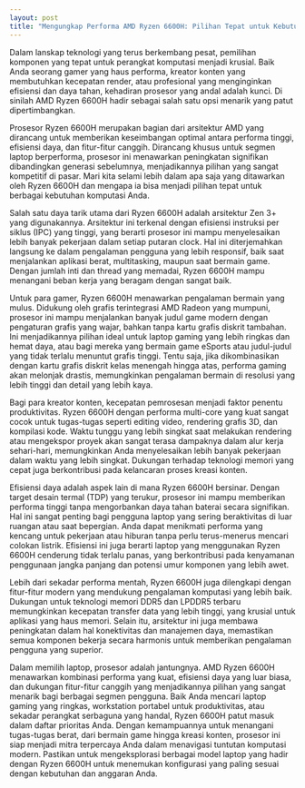 ```yaml
---
layout: post
title: "Mengungkap Performa AMD Ryzen 6600H: Pilihan Tepat untuk Kebutuhan Komputasi Modern"
---
```


Dalam lanskap teknologi yang terus berkembang pesat, pemilihan komponen yang tepat untuk perangkat komputasi menjadi krusial. Baik Anda seorang gamer yang haus performa, kreator konten yang membutuhkan kecepatan render, atau profesional yang menginginkan efisiensi dan daya tahan, kehadiran prosesor yang andal adalah kunci. Di sinilah AMD Ryzen 6600H hadir sebagai salah satu opsi menarik yang patut dipertimbangkan.

Prosesor Ryzen 6600H merupakan bagian dari arsitektur AMD yang dirancang untuk memberikan keseimbangan optimal antara performa tinggi, efisiensi daya, dan fitur-fitur canggih. Dirancang khusus untuk segmen laptop berperforma, prosesor ini menawarkan peningkatan signifikan dibandingkan generasi sebelumnya, menjadikannya pilihan yang sangat kompetitif di pasar. Mari kita selami lebih dalam apa saja yang ditawarkan oleh Ryzen 6600H dan mengapa ia bisa menjadi pilihan tepat untuk berbagai kebutuhan komputasi Anda.

Salah satu daya tarik utama dari Ryzen 6600H adalah arsitektur Zen 3+ yang digunakannya. Arsitektur ini terkenal dengan efisiensi instruksi per siklus (IPC) yang tinggi, yang berarti prosesor ini mampu menyelesaikan lebih banyak pekerjaan dalam setiap putaran clock. Hal ini diterjemahkan langsung ke dalam pengalaman pengguna yang lebih responsif, baik saat menjalankan aplikasi berat, multitasking, maupun saat bermain game. Dengan jumlah inti dan thread yang memadai, Ryzen 6600H mampu menangani beban kerja yang beragam dengan sangat baik.

Untuk para gamer, Ryzen 6600H menawarkan pengalaman bermain yang mulus. Didukung oleh grafis terintegrasi AMD Radeon yang mumpuni, prosesor ini mampu menjalankan banyak judul game modern dengan pengaturan grafis yang wajar, bahkan tanpa kartu grafis diskrit tambahan. Ini menjadikannya pilihan ideal untuk laptop gaming yang lebih ringkas dan hemat daya, atau bagi mereka yang bermain game eSports atau judul-judul yang tidak terlalu menuntut grafis tinggi. Tentu saja, jika dikombinasikan dengan kartu grafis diskrit kelas menengah hingga atas, performa gaming akan melonjak drastis, memungkinkan pengalaman bermain di resolusi yang lebih tinggi dan detail yang lebih kaya.

Bagi para kreator konten, kecepatan pemrosesan menjadi faktor penentu produktivitas. Ryzen 6600H dengan performa multi-core yang kuat sangat cocok untuk tugas-tugas seperti editing video, rendering grafis 3D, dan kompilasi kode. Waktu tunggu yang lebih singkat saat melakukan rendering atau mengekspor proyek akan sangat terasa dampaknya dalam alur kerja sehari-hari, memungkinkan Anda menyelesaikan lebih banyak pekerjaan dalam waktu yang lebih singkat. Dukungan terhadap teknologi memori yang cepat juga berkontribusi pada kelancaran proses kreasi konten.

Efisiensi daya adalah aspek lain di mana Ryzen 6600H bersinar. Dengan target desain termal (TDP) yang terukur, prosesor ini mampu memberikan performa tinggi tanpa mengorbankan daya tahan baterai secara signifikan. Hal ini sangat penting bagi pengguna laptop yang sering beraktivitas di luar ruangan atau saat bepergian. Anda dapat menikmati performa yang kencang untuk pekerjaan atau hiburan tanpa perlu terus-menerus mencari colokan listrik. Efisiensi ini juga berarti laptop yang menggunakan Ryzen 6600H cenderung tidak terlalu panas, yang berkontribusi pada kenyamanan penggunaan jangka panjang dan potensi umur komponen yang lebih awet.

Lebih dari sekadar performa mentah, Ryzen 6600H juga dilengkapi dengan fitur-fitur modern yang mendukung pengalaman komputasi yang lebih baik. Dukungan untuk teknologi memori DDR5 dan LPDDR5 terbaru memungkinkan kecepatan transfer data yang lebih tinggi, yang krusial untuk aplikasi yang haus memori. Selain itu, arsitektur ini juga membawa peningkatan dalam hal konektivitas dan manajemen daya, memastikan semua komponen bekerja secara harmonis untuk memberikan pengalaman pengguna yang superior.

Dalam memilih laptop, prosesor adalah jantungnya. AMD Ryzen 6600H menawarkan kombinasi performa yang kuat, efisiensi daya yang luar biasa, dan dukungan fitur-fitur canggih yang menjadikannya pilihan yang sangat menarik bagi berbagai segmen pengguna. Baik Anda mencari laptop gaming yang ringkas, workstation portabel untuk produktivitas, atau sekadar perangkat serbaguna yang handal, Ryzen 6600H patut masuk dalam daftar prioritas Anda. Dengan kemampuannya untuk menangani tugas-tugas berat, dari bermain game hingga kreasi konten, prosesor ini siap menjadi mitra terpercaya Anda dalam menavigasi tuntutan komputasi modern. Pastikan untuk mengeksplorasi berbagai model laptop yang hadir dengan Ryzen 6600H untuk menemukan konfigurasi yang paling sesuai dengan kebutuhan dan anggaran Anda.

